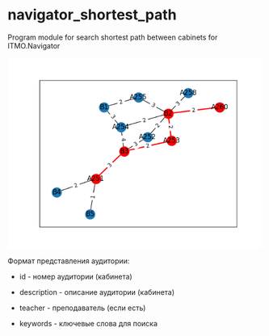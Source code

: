 # navigator_shortest_path
Program module for search shortest path between cabinets for ITMO.Navigator
<p align="center">
  <img src="https://github.com/AndrewLaptev/navigator_shortest_path/blob/master/graph.png"/>
</p>
Формат представления аудитории:

* id - номер аудитории (кабинета)


* description - описание аудитории (кабинета)


* teacher - преподаватель (если есть)


* keywords - ключевые слова для поиска
